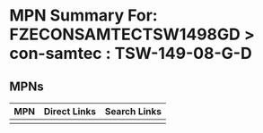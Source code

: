 



# MPN Summary For: FZECONSAMTECTSW1498GD > con-samtec : TSW-149-08-G-D

## MPNs
  

|MPN|Direct Links|Search Links|
| :--- | :--- | :--- |
||||
